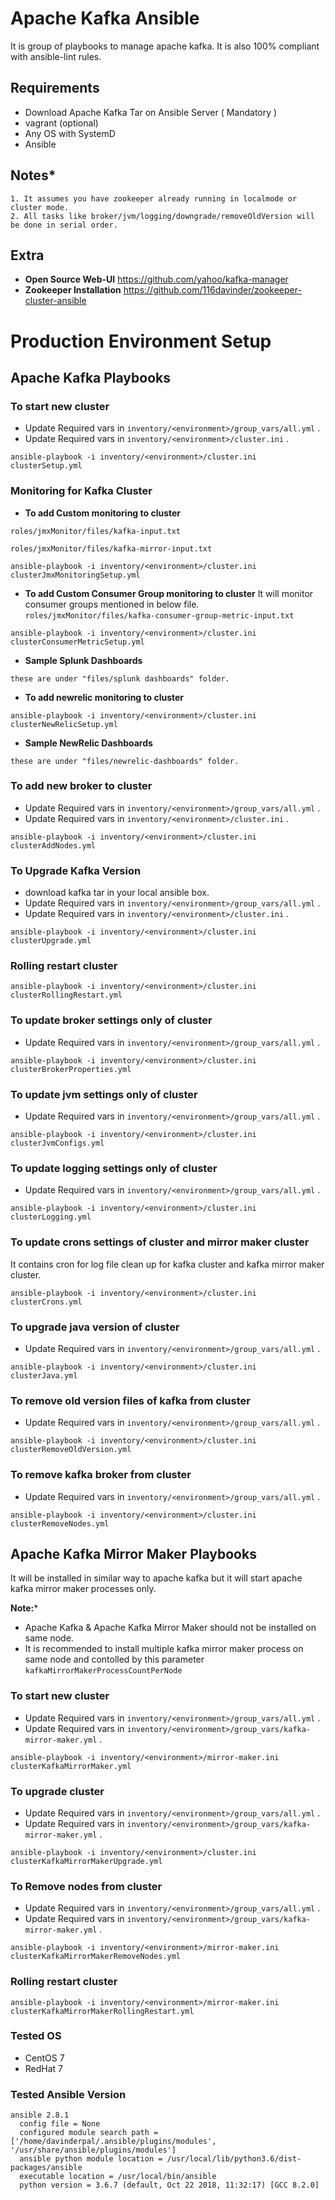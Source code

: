 # Apache Kafka Ansible

It is group of playbooks to manage apache kafka. It is also 100% compliant with ansible-lint rules.

## **Requirements**
* Download Apache Kafka Tar on Ansible Server ( Mandatory )
* vagrant (optional)
* Any OS with SystemD
* Ansible

## **Notes***
```
1. It assumes you have zookeeper already running in localmode or cluster mode.
2. All tasks like broker/jvm/logging/downgrade/removeOldVersion will be done in serial order.
```

## **Extra**
* **Open Source Web-UI** https://github.com/yahoo/kafka-manager
* **Zookeeper Installation**
https://github.com/116davinder/zookeeper-cluster-ansible

# **Production Environment Setup**

## **Apache Kafka Playbooks**

### **To start new cluster**
* Update Required vars in ```inventory/<environment>/group_vars/all.yml``` .
* Update Required vars in ```inventory/<environment>/cluster.ini``` .

```ansible-playbook -i inventory/<environment>/cluster.ini clusterSetup.yml```

### Monitoring for Kafka Cluster
* **To add Custom monitoring to cluster**

`roles/jmxMonitor/files/kafka-input.txt`

`roles/jmxMonitor/files/kafka-mirror-input.txt`
```
ansible-playbook -i inventory/<environment>/cluster.ini clusterJmxMonitoringSetup.yml
```

* **To add Custom Consumer Group monitoring to cluster**
It will monitor consumer groups mentioned in below file.
`roles/jmxMonitor/files/kafka-consumer-group-metric-input.txt`

```
ansible-playbook -i inventory/<environment>/cluster.ini clusterConsumerMetricSetup.yml
```

* **Sample Splunk Dashboards**
```
these are under "files/splunk dashboards" folder.
```
* **To add newrelic monitoring to cluster**

```ansible-playbook -i inventory/<environment>/cluster.ini clusterNewRelicSetup.yml```

* **Sample NewRelic Dashboards**
```
these are under "files/newrelic-dashboards" folder.
```

### **To add new broker to cluster**
* Update Required vars in ```inventory/<environment>/group_vars/all.yml``` .
* Update Required vars in ```inventory/<environment>/cluster.ini``` .

```ansible-playbook -i inventory/<environment>/cluster.ini clusterAddNodes.yml```

### **To Upgrade Kafka Version**
* download kafka tar in your local ansible box.
* Update Required vars in ```inventory/<environment>/group_vars/all.yml``` .
* Update Required vars in ```inventory/<environment>/cluster.ini``` .

```ansible-playbook -i inventory/<environment>/cluster.ini clusterUpgrade.yml```

### **Rolling restart cluster**

```ansible-playbook -i inventory/<environment>/cluster.ini clusterRollingRestart.yml```

### **To update broker settings only of cluster**
* Update Required vars in ```inventory/<environment>/group_vars/all.yml``` .

```ansible-playbook -i inventory/<environment>/cluster.ini clusterBrokerProperties.yml```

### **To update jvm settings only of cluster**
* Update Required vars in ```inventory/<environment>/group_vars/all.yml``` .

```ansible-playbook -i inventory/<environment>/cluster.ini clusterJvmConfigs.yml```

### **To update logging settings only of cluster**
* Update Required vars in ```inventory/<environment>/group_vars/all.yml``` .

```ansible-playbook -i inventory/<environment>/cluster.ini clusterLogging.yml```

### **To update crons settings of cluster and mirror maker cluster**
It contains cron for log file clean up for kafka cluster and kafka mirror maker cluster.

```ansible-playbook -i inventory/<environment>/cluster.ini clusterCrons.yml```

### **To upgrade java version of cluster**
* Update Required vars in ```inventory/<environment>/group_vars/all.yml``` .

```ansible-playbook -i inventory/<environment>/cluster.ini clusterJava.yml```

### **To remove old version files of kafka from cluster**
* Update Required vars in ```inventory/<environment>/group_vars/all.yml``` .

```ansible-playbook -i inventory/<environment>/cluster.ini clusterRemoveOldVersion.yml```

### **To remove kafka broker from cluster**
* Update Required vars in ```inventory/<environment>/group_vars/all.yml``` .

```ansible-playbook -i inventory/<environment>/cluster.ini clusterRemoveNodes.yml```

## **Apache Kafka Mirror Maker Playbooks**
It will be installed in similar way to apache kafka but it will start apache kafka mirror maker processes only.

**Note:***
* Apache Kafka & Apache Kafka Mirror Maker should not be installed on same node.
* It is recommended to install multiple kafka mirror maker process on same node and contolled by this parameter `kafkaMirrorMakerProcessCountPerNode`

### **To start new cluster**
* Update Required vars in ```inventory/<environment>/group_vars/all.yml``` .
* Update Required vars in ```inventory/<environment>/group_vars/kafka-mirror-maker.yml``` .

```ansible-playbook -i inventory/<environment>/mirror-maker.ini clusterKafkaMirrorMaker.yml```

### **To upgrade cluster**
* Update Required vars in ```inventory/<environment>/group_vars/all.yml``` .
* Update Required vars in ```inventory/<environment>/group_vars/kafka-mirror-maker.yml``` .

```ansible-playbook -i inventory/<environment>/cluster.ini clusterKafkaMirrorMakerUpgrade.yml```

### **To Remove nodes from cluster**
* Update Required vars in ```inventory/<environment>/group_vars/all.yml``` .
* Update Required vars in ```inventory/<environment>/group_vars/kafka-mirror-maker.yml``` .

```ansible-playbook -i inventory/<environment>/mirror-maker.ini clusterKafkaMirrorMakerRemoveNodes.yml```

### **Rolling restart cluster**

```ansible-playbook -i inventory/<environment>/mirror-maker.ini clusterKafkaMirrorMakerRollingRestart.yml```


### **Tested OS**
* CentOS 7
* RedHat 7

### **Tested Ansible Version**
```
ansible 2.8.1
  config file = None
  configured module search path = ['/home/davinderpal/.ansible/plugins/modules', '/usr/share/ansible/plugins/modules']
  ansible python module location = /usr/local/lib/python3.6/dist-packages/ansible
  executable location = /usr/local/bin/ansible
  python version = 3.6.7 (default, Oct 22 2018, 11:32:17) [GCC 8.2.0]
```
